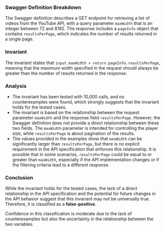 ### Swagger Definition Breakdown
The Swagger definition describes a GET endpoint for retrieving a list of videos from the YouTube API, with a query parameter `maxWidth` that is an integer between 72 and 8192. The response includes a `pageInfo` object that contains `resultsPerPage`, which indicates the number of results returned in a single page.

### Invariant
The invariant states that `input.maxWidth > return.pageInfo.resultsPerPage`, meaning that the maximum width specified in the request should always be greater than the number of results returned in the response.

### Analysis
- The invariant has been tested with 10,000 calls, and no counterexamples were found, which strongly suggests that the invariant holds for the tested cases.
- The invariant is based on the relationship between the request parameter `maxWidth` and the response field `resultsPerPage`. However, the Swagger definition does not provide a direct relationship between these two fields. The `maxWidth` parameter is intended for controlling the player size, while `resultsPerPage` is about pagination of the results.
- The values provided in the examples show that `maxWidth` can be significantly larger than `resultsPerPage`, but there is no explicit requirement in the API specification that enforces this relationship. It is possible that in some scenarios, `resultsPerPage` could be equal to or greater than `maxWidth`, especially if the API implementation changes or if the filtering criteria lead to a different response.

### Conclusion
While the invariant holds for the tested cases, the lack of a direct relationship in the API specification and the potential for future changes in the API behavior suggest that this invariant may not be universally true. Therefore, it is classified as a **false-positive**. 

Confidence in this classification is moderate due to the lack of counterexamples but also the uncertainty in the relationship between the two variables.

